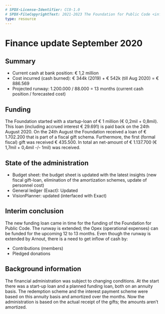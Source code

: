 ```yaml
---
# SPDX-License-Identifier: CC0-1.0
# SPDX-FileCopyrightText: 2021-2023 The Foundation for Public Code <info@publiccode.net>
type: resource
---
```


# Finance update September 2020

## Summary

* Current cash at bank position: € 1,2 million
* Cost incurred (cash burned):  € 344k (2019) + € 542k (till Aug 2020) = € 886.569
* Projected runway:  1.200.000 / 88.000 = 13 months (current cash position / forecasted cost)

## Funding

The Foundation started with a startup-loan of € 1 million (€ 0,2mil + 0,8mil). This loan (including accrued interest € 29.691) is paid back on the 24th August 2020. On the 24th August the Foundation received a loan of € 1.702.200 that is part of a fiscal gift schema. Furthermore, the first (formal fiscal) gift was received € 435.500. In total an net-amount of € 1.137.700 (€ 1,7mil + 0,4mil -/- 1mil) was received.

## State of the administration

* Budget sheet: the budget sheet is updated with the latest insights (new fiscal gift-loan, elimination of the amortization schemes, update of personnel cost)
* General ledger (Exact): Updated
* VisionPlanner: updated (interfaced with Exact)

## Interim conclusion

The new funding loan came in time for the funding of the Foundation for Public Code. The runway is extended; the Opex (operational expenses) can be funded for the upcoming 12 to 13 months. Even though the runway is extended by Arnout, there is a need to get inflow of cash by:

* Contributions (members)
* Pledged donations

## Background information

The financial administration was subject to changing conditions. At the start there was a start-up loan and a planned funding loan, both on an annuity basis. The redemption scheme and the interest payment scheme were based on this annuity basis and amortized over the months. Now the administration is based on the actual receipt of the gifts; the amounts aren’t amortized.
